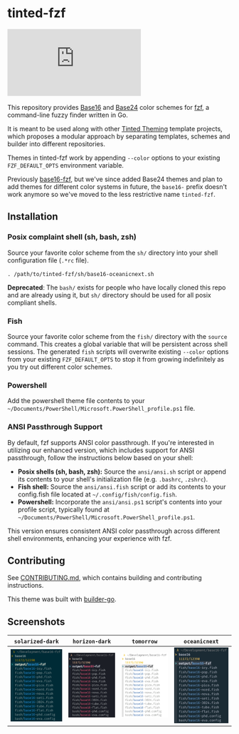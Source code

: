 # tinted-fzf

[![Matrix Chat](https://img.shields.io/matrix/tinted-theming:matrix.org)](https://matrix.to/#/#tinted-theming:matrix.org)

This repository provides [Base16] and [Base24] color schemes for [fzf], a
command-line fuzzy finder written in Go.

It is meant to be used along with other [Tinted Theming] template
projects, which proposes a modular approach by separating templates,
schemes and builder into different repositories.

Themes in tinted-fzf work by appending `--color` options to your
existing `FZF_DEFAULT_OPTS` environment variable.

Previously [base16-fzf], but we've since added Base24 themes and plan
to add themes for different color systems in future, the `base16-`
prefix doesn't work anymore so we've moved to the less restrictive name
`tinted-fzf`.

## Installation

### Posix complaint shell (sh, bash, zsh)

Source your favorite color scheme from the `sh/` directory into your
shell configuration file (`.*rc` file). 

```shell
. /path/to/tinted-fzf/sh/base16-oceanicnext.sh
```

**Deprecated**: The `bash/` exists for people who have locally cloned
this repo and are already using it, but `sh/` directory should be used
for all posix compliant shells.

### Fish

Source your favorite color scheme from the `fish/` directory with
the `source` command. This creates a global variable that will be
persistent across shell sessions. The generated `fish` scripts will
overwrite existing `--color` options from your existing
`FZF_DEFAULT_OPTS` to stop it from growing indefinitely as you try out
different color schemes.

### Powershell

Add the powershell theme file contents to your
`~/Documents/PowerShell/Microsoft.PowerShell_profile.ps1` file.

### ANSI Passthrough Support

By default, fzf supports ANSI color passthrough. If you're interested in
utilizing our enhanced version, which includes support for ANSI
passthrough, follow the instructions below based on your shell:

- **Posix shells (sh, bash, zsh):** Source the `ansi/ansi.sh` script or append
  its contents to your shell's initialization file (e.g. `.bashrc`,
  `.zshrc`).
- **Fish shell:** Source the `ansi/ansi.fish` script or add its contents to your
  config.fish file located at `~/.config/fish/config.fish`.
- **Powershell:** Incorporate the `ansi/ansi.ps1` script's contents into your
  profile script, typically found at
  `~/Documents/PowerShell/Microsoft.PowerShell_profile.ps1`.

This version ensures consistent ANSI color passthrough across different
shell environments, enhancing your experience with fzf.

## Contributing

See [CONTRIBUTING.md], which contains building and contributing
instructions.

This theme was built with [builder-go].

## Screenshots

| `solarized-dark`                | `horizon-dark`                | `tomorrow`                | `oceanicnext`                |
| ------------------------------- | ----------------------------- | ------------------------- | ---------------------------- |
| ![base16-fzf-solarized-dark][1] | ![base16-fzf-horizon-dark][2] | ![base16-fzf-tomorrow][3] | ![base16-fzf-oceanicnext][4] |

[Base16]: https://github.com/tinted-theming/home
[Base24]: https://github.com/tinted-theming/base24
[Tinted Theming]: https://github.com/tinted-theming/home
[fzf]: https://github.com/junegunn/fzf
[builder-go]: https://github.com/tinted-theming/base16-builder-go
[CONTRIBUTING.md]: CONTRIBUTING.md
[base16-fzf]: https://github.com/tinted-theming/base16-fzf
[1]: screenshots/base16-solarized-dark.png
[2]: screenshots/base16-horizon-dark.png
[3]: screenshots/base16-tomorrow.png
[4]: screenshots/base16-oceanicnext.png
